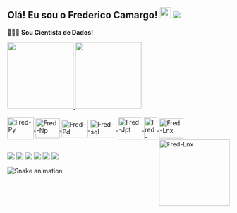 ## Olá! Eu sou o Frederico Camargo!  <img src="https://media.giphy.com/media/hvRJCLFzcasrR4ia7z/giphy.gif" width="25px"> ![](https://visitor-badge.glitch.me/badge?page_id=fredac86.fredac86)
   🚀🚀🚀 **Sou Cientista de Dados!**        
 <div>
  <a href="https://github.com/fredac86">
  <img height="150em" src="https://github-readme-stats.vercel.app/api?username=fredac86&show_icons=true&theme=merko&include_all_commits=true&count_private=true"/>
  <img height="150em" src="https://github-readme-stats.vercel.app/api/top-langs/?username=fredac86&layout=compact&langs_count=7&theme=merko"/>
</div>
<div style="display: inline_block"><br>
  <img align="center" alt="Fred-Py" height="50" width="60" src="https://cdn.jsdelivr.net/gh/devicons/devicon/icons/python/python-original.svg">
  <img align="center" alt="Fred-Np" height="45" width="55" src="https://cdn.jsdelivr.net/gh/devicons/devicon/icons/numpy/numpy-original.svg">
  <img align="center" alt="Fred-Pd" height="40" width="60" src="https://www.pinclipart.com/picdir/big/367-3678882_python-logo-clipart-easy-pandas-python-logo-png.png">
  <img align="center" alt="Fred-sql" height="40" width="60" src="https://w7.pngwing.com/pngs/28/601/png-transparent-sql-logo-illustration-microsoft-azure-sql-database-microsoft-sql-server-database-blue-text-logo-thumbnail.png">
  <img align="center" alt="Fred-Jpt" height="50" width="55" src="https://cdn.jsdelivr.net/gh/devicons/devicon/icons/jupyter/jupyter-original-wordmark.svg">
  <img align="center" alt="Fred-Wnd" height="50" width="30" src="https://cdn.jsdelivr.net/gh/devicons/devicon/icons/windows8/windows8-original.svg">
  <img align="center" alt="Fred-Lnx" height="45" width="55" src="https://cdn.jsdelivr.net/gh/devicons/devicon/icons/linux/linux-original.svg">
  <img align="right" alt="Fred-Lnx" height="150" width="160" src="https://miro.medium.com/max/1400/1*vd0eUSHd76HYg9G4Yxd1eA.gif"> 
  
  ##
 
<div> 
   <a href = "mailto:fred.materiais@gmail.com"><img src="https://img.shields.io/badge/Gmail-D14836?style=for-the-badge&logo=gmail&logoColor=white" target="_blank"></a>
   <a href="https://www.linkedin.com/in/frederico-de-andrade-camargo/" target="_blank"><img src="https://img.shields.io/badge/-LinkedIn-%230077B5?style=for-the-badge&logo=linkedin&logoColor=white" target="_blank"></a>
   <a href="https://www.facebook.com/fredac86/" target="_blank"><img src="https://img.shields.io/badge/Facebook-1877F2?style=for-the-badge&logo=facebook&logoColor=white" target="_blank"></a>
   <a href="https://www.kaggle.com/fredericocamargo" target="_blank"><img src="https://img.shields.io/badge/Kaggle-20BEFF?style=for-the-badge&logo=Kaggle&logoColor=white" target="_blank"></a>
   <a href="https://discord.gg/MZaAQF8R" target="_blank"><img src="https://img.shields.io/badge/Discord-7289DA?style=for-the-badge&logo=discord&logoColor=white" target="_blank"></a>
  <a href="@FredericoCamargo" target="_blank"><img src="https://img.shields.io/badge/Telegram-2CA5E0?style=for-the-badge&logo=telegram&logoColor=white" target="_blank"></a>
   
  ![Snake animation](https://github.com/fredac86/fredac86/blob/output/github-contribution-grid-snake.svg)
 
</div>
 

